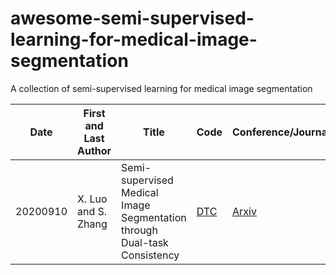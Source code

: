 # awesome-semi-supervised-learning-for-medical-image-segmentation
A collection of semi-supervised learning for medical image segmentation

|Date|First and Last Author|Title|Code|Conference/Journal|
|---|---|---|---|---|
|20200910|X. Luo and S. Zhang|Semi-supervised Medical Image Segmentation through Dual-task Consistency|[DTC](https://github.com/Luoxd1996/DTC)|[Arxiv](https://arxiv.org/pdf/2009.04448.pdf)|

